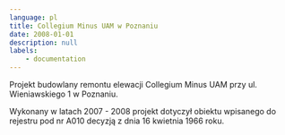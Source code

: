 ```yaml
---
language: pl
title: Collegium Minus UAM w Poznaniu
date: 2008-01-01
description: null
labels:
    - documentation
---
```


Projekt budowlany remontu elewacji Collegium Minus UAM przy ul. Wieniawskiego 1 w Poznaniu.

Wykonany w latach 2007 - 2008  projekt dotyczył obiektu wpisanego do rejestru pod nr A010 decyzją z dnia 16 kwietnia 1966 roku.
